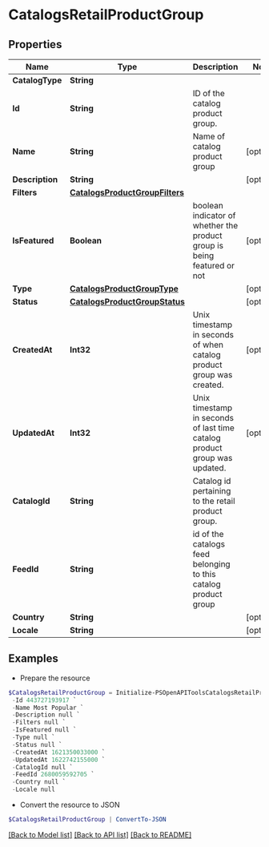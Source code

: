 # CatalogsRetailProductGroup
## Properties

Name | Type | Description | Notes
------------ | ------------- | ------------- | -------------
**CatalogType** | **String** |  | 
**Id** | **String** | ID of the catalog product group. | 
**Name** | **String** | Name of catalog product group | [optional] 
**Description** | **String** |  | [optional] 
**Filters** | [**CatalogsProductGroupFilters**](CatalogsProductGroupFilters.md) |  | 
**IsFeatured** | **Boolean** | boolean indicator of whether the product group is being featured or not | [optional] 
**Type** | [**CatalogsProductGroupType**](CatalogsProductGroupType.md) |  | [optional] 
**Status** | [**CatalogsProductGroupStatus**](CatalogsProductGroupStatus.md) |  | [optional] 
**CreatedAt** | **Int32** | Unix timestamp in seconds of when catalog product group was created. | [optional] 
**UpdatedAt** | **Int32** | Unix timestamp in seconds of last time catalog product group was updated. | [optional] 
**CatalogId** | **String** | Catalog id pertaining to the retail product group. | 
**FeedId** | **String** | id of the catalogs feed belonging to this catalog product group | 
**Country** | **String** |  | [optional] 
**Locale** | **String** |  | [optional] 

## Examples

- Prepare the resource
```powershell
$CatalogsRetailProductGroup = Initialize-PSOpenAPIToolsCatalogsRetailProductGroup  -CatalogType null `
 -Id 443727193917 `
 -Name Most Popular `
 -Description null `
 -Filters null `
 -IsFeatured null `
 -Type null `
 -Status null `
 -CreatedAt 1621350033000 `
 -UpdatedAt 1622742155000 `
 -CatalogId null `
 -FeedId 2680059592705 `
 -Country null `
 -Locale null
```

- Convert the resource to JSON
```powershell
$CatalogsRetailProductGroup | ConvertTo-JSON
```

[[Back to Model list]](../README.md#documentation-for-models) [[Back to API list]](../README.md#documentation-for-api-endpoints) [[Back to README]](../README.md)

